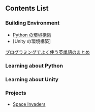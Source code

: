## Contents List

### Building Environment

- [Python の環境構築](./installation_python.md)
- [Unity の環境構築]


[プログラミングでよく使う英単語のまとめ](https://qiita.com/Ted-HM/items/7dde25dcffae4cdc7923)

### Learning about Python

### Learning about Unity

### Projects

- [Space Invaders](https://github.com/retrobighead/space_invaders )
